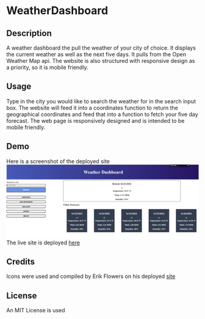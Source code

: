 # WeatherDashboard

## Description

A weather dashboard the pull the weather of your city of choice.  It displays the current weather as well as the next five days.  It pulls from the Open Weather Map api. The website is also structured with responsive design as a priority, so it is mobile friendly.

## Usage

Type in the city you would like to search the weather for in the search input box.  The website will feed it into a coordinates function to return the geographical coordinates and feed that into a function to fetch your five day forecast.  The web page is responsively designed and is intended to be mobile friendly.

## Demo

Here is a screenshot of the deployed site ![image](./assets/images/demo.jpg)
The live site is deployed [here](https://humzashaukat.github.io/WeatherDashboard/)

## Credits 

Icons were used and compiled by Erik Flowers on his deployed [site](http://erikflowers.github.io/weather-icons)

## License

An MIT License is used